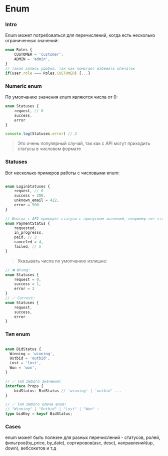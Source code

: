 # Enum


### Intro
Enum может потребоваться для перечислений, когда есть несколько ограниченных значений:

```ts
enum Roles {
    CUSTOMER = 'customer',
    ADMIN = 'admin',   
}
// такая запись удобна, так как помогает избежать опечаток
if(user.role === Roles.CUSTOMER) {...}
```

### Numeric enum
По умолчанию значения enum являются числа от 0:

```ts
enum Statuses {
    request, // 0
    success, 
    error 
}

console.log(Statuses.error) // 2
```
> Это очень популярный случай, так как с API могут приходить статусы в числовом формате

### Statuses

Вот несколько примеров работы с числовыми enum:

```ts

enum LoginStatuses {
    request, // 0
    success = 200,
    unknown_email = 422, 
    error = 500
}
```

```ts
// Иногда с API приходят статусы с пропуском значений, нвпример нет статуса "3", можно сделать так:
enum PaymentStatus {
    requested, 
    in_progresss,
    paid, // 2
    canceled = 4,
    failed, // 5
}
```

> Указывать числа по умолчанию излишне:

```ts
// ❌ Wrong:
enum Statuses {
    request = 0, 
    success = 1, 
    error = 2
}
// ✅ Correct:
enum Statuses {
    request, 
    success, 
    error 
}
```

### Тип enum

```ts

enum BidStatus {
  Winning = 'winning',
  Outbid = 'outbid',
  Lost = 'lost',
  Won = 'won',
}

// ✅ Тип любого значения:
interface Props {
    bidStatus: BidStatus // 'winning' | 'outbid' ... 
}

// ✅ Тип любого ключа enum:
// "Winning" | "Outbid" | "Lost" | "Won" :
type bidKey = keyof BidStatus;

```

### Cases

enum может быть полезен для разных перечислений - статусов, ролей, фильтров(by_price, by_date), сортировов(asc, desc), направлений(up, down), вебсокетов и т.д